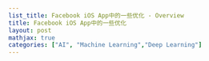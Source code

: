 ```yaml
---
list_title: Facebook iOS App中的一些优化 - Overview
title: Facebook iOS App中的一些优化
layout: post
mathjax: true
categories: ["AI", "Machine Learning","Deep Learning"]
---
```


